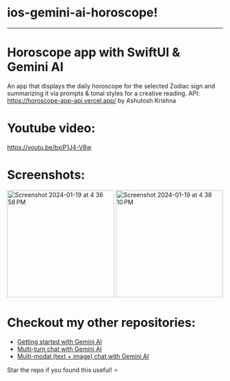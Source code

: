 # ios-gemini-ai-horoscope!
---
# Horoscope app with SwiftUI & Gemini AI

An app that displays the daily horoscope for the selected Zodiac sign and summarizing it via prompts & tonal styles for a creative reading.
API: https://horoscope-app-api.vercel.app/ by Ashutosh Krishna

# Youtube video:
https://youtu.be/bxiP1J4-V8w

# Screenshots:
<img width="250" alt="Screenshot 2024-01-19 at 4 36 58 PM" src="https://github.com/anupdsouza/ios-gemini-ai-horoscope/assets/103429618/a8ecc773-a9ed-4685-8e6f-898bcb1a7025">
<img width="250" alt="Screenshot 2024-01-19 at 4 38 10 PM" src="https://github.com/anupdsouza/ios-gemini-ai-horoscope/assets/103429618/215e7726-a18c-431a-9106-73f90b6952a6">

# Checkout my other repositories:
* [Getting started with Gemini AI](https://github.com/anupdsouza/ios-gemini-sample)
* [Multi-turn chat with Gemini AI](https://github.com/anupdsouza/ios-gemini-chat)
* [Multi-modal (text + image) chat with Gemini AI](https://github.com/anupdsouza/ios-gemini-chat/tree/multimodal)

Star the repo if you found this useful! ⭐️

